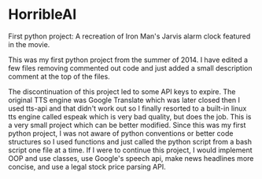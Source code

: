# HorribleAI
First python project: A recreation of Iron Man's Jarvis alarm clock featured in the movie.

This was my first python project from the summer of 2014. I have edited a few files removing commented out code and just added a small description comment at the top of the files.

The discontinuation of this project led to some API keys to expire. The original TTS engine was Google Translate which was later closed then I used tts-api and that didn't work out so I finally resorted to a built-in linux tts engine called espeak which is very bad quality, but does the job. This is a very small project which can be better modified. Since this was my first python project, I was not aware of python conventions or better code structures so I used functions and just called the python script from a bash script one file at a time. If I were to continue this project, I would implement OOP and use classes, use Google's speech api, make news headlines more concise, and use a legal stock price parsing API.



